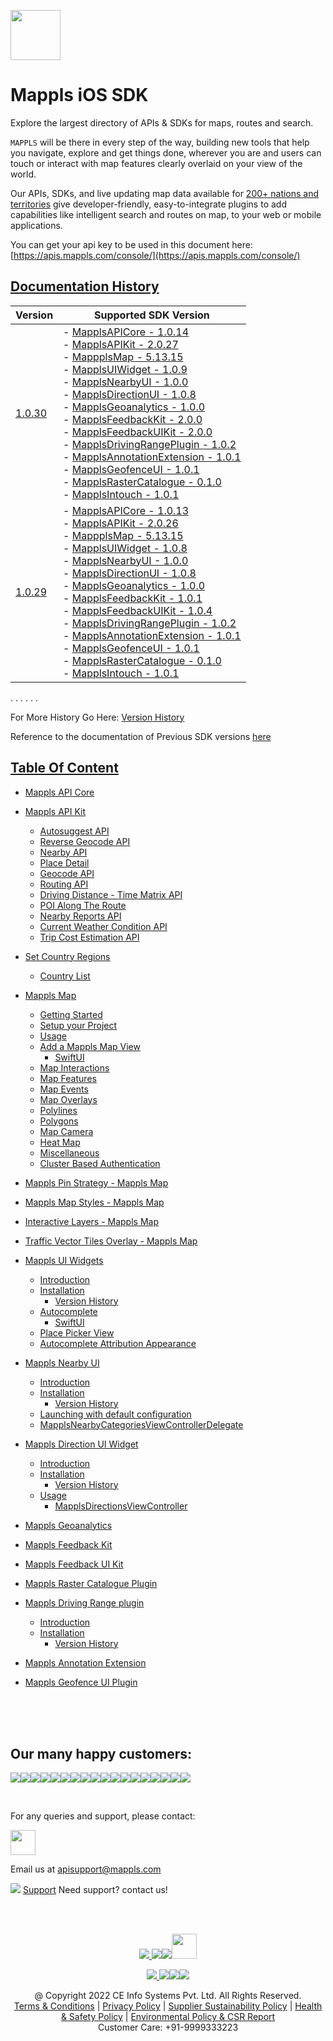 [<img src="https://about.mappls.com/images/mappls-b-logo.svg" height="80"/> </p>](https://www.mapmyindia.com/api)

# Mappls iOS SDK
Explore the largest directory of APIs & SDKs for maps, routes and search.

`MAPPLS` will be there in every step of the way, building new tools that help you navigate, explore and get things done, wherever you are and users can touch or interact with map features clearly overlaid on your view of the world.

Our APIs, SDKs, and live updating map data available for [200+ nations and territories](https://github.com/MapmyIndia/mapmyindia-rest-api/blob/master/docs/countryISO.md) give developer-friendly, easy-to-integrate plugins to add capabilities like intelligent
search and routes on map, to your web or mobile applications.

You can get your api key to be used in this document here: [https://apis.mappls.com/console/](https://apis.mappls.com/console/)

## [Documentation History](#Documentation-History)

| Version | Supported SDK Version |
| ------- | --------------------- |
| [1.0.30](README.md) | - [MapplsAPICore - 1.0.14](MapplsAPICore.md) <br/> - [MapplsAPIKit - 2.0.27](MapplsAPIKit.md) <br/> - [MappplsMap - 5.13.15](MapplsMap.md#Vector-iOS-Map) <br/> - [MapplsUIWidget - 1.0.9](MapplsUIWidgets.md) <br/> - [MapplsNearbyUI - 1.0.0](MapplsNearbyUI.md) <br/> - [MapplsDirectionUI - 1.0.8](MapplsDirectionUI.md) <br/> - [MapplsGeoanalytics - 1.0.0](MapplsGeoanalytics.md) <br/> - [MapplsFeedbackKit - 2.0.0](MapplsFeedbackKit.md) <br/> - [MapplsFeedbackUIKit - 2.0.0](MapplsFeedbackUIKit.md) <br/> - [MapplsDrivingRangePlugin - 1.0.2](MapplsDrivingRangePlugin.md) <br/> - [MapplsAnnotationExtension - 1.0.1](MapplsAnnotationExtension.md) <br/> - [MapplsGeofenceUI - 1.0.1](MapplsGeofenceUI.md) <br/> - [MapplsRasterCatalogue - 0.1.0](RasterCatalouge.md) <br/> - [MapplsIntouch - 1.0.1](MapplsIntouch.md)|
| [1.0.29](./docs/v1.0.29/README.md) | - [MapplsAPICore - 1.0.13](./docs/v1.0.29/MapplsAPICore.md) <br/> - [MapplsAPIKit - 2.0.26](./docs/v1.0.29/MapplsAPIKit.md) <br/> - [MappplsMap - 5.13.15](./docs/v1.0.29/MapplsMap.md#Vector-iOS-Map) <br/> - [MapplsUIWidget - 1.0.8](./docs/v1.0.29/MapplsUIWidgets.md) <br/> - [MapplsNearbyUI - 1.0.0](./docs/v1.0.29/MapplsNearbyUI.md) <br/> - [MapplsDirectionUI - 1.0.8](./docs/v1.0.29/MapplsDirectionUI.md) <br/> - [MapplsGeoanalytics - 1.0.0](./docs/v1.0.29/MapplsGeoanalytics.md) <br/> - [MapplsFeedbackKit - 1.0.1](./docs/v1.0.29/MapplsFeedbackKit.md) <br/> - [MapplsFeedbackUIKit - 1.0.4](./docs/v1.0.29/MapplsFeedbackUIKit.md) <br/> - [MapplsDrivingRangePlugin - 1.0.2](./docs/v1.0.29/MapplsDrivingRangePlugin.md) <br/> - [MapplsAnnotationExtension - 1.0.1](./docs/v1.0.29/MapplsAnnotationExtension.md) <br/> - [MapplsGeofenceUI - 1.0.1](./docs/v1.0.29/MapplsGeofenceUI.md) <br/> - [MapplsRasterCatalogue - 0.1.0](./docs/v1.0.29/RasterCatalouge.md) <br/> - [MapplsIntouch - 1.0.1](./docs/v1.0.29/MapplsIntouch.md)|
. . . . . .

For More History Go Here: [Version History](../../Version-History.md)

Reference to the documentation of Previous SDK versions [here](https://github.com/mappls-api/mapmyindia-maps-vectorSDK-iOS)

## [Table Of Content](#Table-Of-Content)
- [Mappls API Core](MapplsAPICore.md)[](#Mappls-API-Core)

- [Mappls API Kit](MapplsAPIKit.md)
    * [Autosuggest API](MapplsAPIKit.md#Autosuggest-API)
    * [Reverse Geocode API](MapplsAPIKit.md#Reverse-Geocoding-API)
    * [Nearby API](MapplsAPIKit.md#Nearby-API)
    * [Place Detail](MapplsAPIKit.md#Place-Detail)
    * [Geocode API](MapplsAPIKit.md#Geocoding-API)
    * [Routing API](MapplsAPIKit.md#Routing-API)
    * [Driving Distance - Time Matrix API](MapplsAPIKit.md#Driving-Distance-Time-Matrix-API)
    * [POI Along The Route](MapplsAPIKit.md#POI-Along-The-Route-API)
    * [Nearby Reports API](MapplsAPIKit.md#Nearby-Reports-API)
    * [Current Weather Condition API](MapplsAPIKit.md#Current-Weather-Condition-API)
    * [Trip Cost Estimation API](MapplsAPIKit.md#Trip-Cost-Estimation-API)

- [Set Country Regions](Regions.md)
    - [Country List](https://github.com/mappls-api/mapmyindia-rest-api/blob/master/docs/countryISO.md)

- [Mappls Map](MapplsMap.md#Vector-iOS-Map)
    * [Getting Started](MapplsMap.md#Getting-Started)
    * [Setup your Project](MapplsMap.md#Setup-your-Project)
    * [Usage](MapplsMap.md#Usage)    
    * [Add a Mappls Map View](MapplsMap.md#Add-a-Mappls-Map-View)
        * [SwiftUI](MapplsMap.md#SwiftUI)
    * [Map Interactions](MapplsMap.md#Map-Interactions)
    * [Map Features](MapplsMap.md#Map-Features)
    * [Map Events](MapplsMap.md#Map-Events)
    * [Map Overlays](MapplsMap.md#Map-Overlays)
    * [Polylines](MapplsMap.md#Polylines)
    * [Polygons](MapplsMap.md#Polygons)
    * [Map Camera](MapplsMap.md#Map-Camera)
    * [Heat Map](MapplsHeatMap.md)
    * [Miscellaneous](MapplsMap.md#Miscellaneous)
    * [Cluster Based Authentication](MapplsMap.md#Cluster-Based-Authentication)

- [Mappls Pin Strategy - Mappls Map](MapplsPinStrategy.md)

- [Mappls Map Styles - Mappls Map](MapplsMapStyle.md)

- [Interactive Layers - Mappls Map](InteractiveLayers.md)

- [Traffic Vector Tiles Overlay - Mappls Map](MapplsTrafficVectorTileOverlay.md)

- [Mappls UI Widgets](MapplsUIWidgets.md)
    - [Introduction](MapplsUIWidgets.md#Introduction)
    - [Installation](MapplsUIWidgets.md#Installation)
        - [Version History](MapplsUIWidgets.md#Version-History)
    - [Autocomplete](MapplsUIWidgets.md#Autocomplete)
        - [SwiftUI](MapplsUIWidgets.md#SwiftUI-Full-Screen-Control)
    - [Place Picker View](MapplsUIWidgets.md#Place-Picker-View)
    - [Autocomplete Attribution Appearance](MapplsUIWidgets.md#Autocomplete-Attribution-Appearance)

- [Mappls Nearby UI](MapplsNearbyUI.md)
    - [Introduction](MapplsNearbyUI.md#Introduction)
    - [Installation](MapplsNearbyUI.md#Installation)
        - [Version History](MapplsNearbyUI.md#Version-History)
    - [Launching with default configuration](MapplsNearbyUI.md#Launching-with-default-configuration)
    - [MapplsNearbyCategoriesViewControllerDelegate](MapplsNearbyUI.md#MapplsNearbyCategoriesViewControllerDelegate)

- [Mappls Direction UI Widget](MapplsDirectionUI.md)
    - [Introduction](MapplsDirectionUI.md#Introduction)
    - [Installation](MapplsDirectionUI.md#Installation)
        - [Version History](MapplsDirectionUI.md#Version-History)
    - [Usage](MapplsDirectionUI.md#Usage)
        - [MapplsDirectionsViewController](MapplsDirectionUI.md#MapplsDirectionsViewController)

- [Mappls Geoanalytics](MapplsGeoanalytics.md)

- [Mappls Feedback Kit](MapplsFeedbackKit.md)

- [Mappls Feedback UI Kit](MapplsFeedbackUIKit.md)

- [Mappls Raster Catalogue Plugin](RasterCatalouge.md)

- [Mappls Driving Range plugin](MapplsDrivingRangePlugin.md)
  - [Introduction](MapplsDrivingRangePlugin.md#Introduction)
  - [Installation](MapplsDrivingRangePlugin.md#Installation)
      - [Version History](MapplsDrivingRangePlugin.md#Version-History)

- [Mappls Annotation Extension](MapplsAnnotationExtension.md)

- [Mappls Geofence UI Plugin](MapplsGeofenceUI.md)

<br><br><br>

## Our many happy customers:

![](https://www.mapmyindia.com/api/img/logos1/PhonePe.png)![](https://www.mapmyindia.com/api/img/logos1/Arya-Omnitalk.png)![](https://www.mapmyindia.com/api/img/logos1/delhivery.png)![](https://www.mapmyindia.com/api/img/logos1/hdfc.png)![](https://www.mapmyindia.com/api/img/logos1/TVS.png)![](https://www.mapmyindia.com/api/img/logos1/Paytm.png)![](https://www.mapmyindia.com/api/img/logos1/FastTrackz.png)![](https://www.mapmyindia.com/api/img/logos1/ICICI-Pru.png)![](https://www.mapmyindia.com/api/img/logos1/LeanBox.png)![](https://www.mapmyindia.com/api/img/logos1/MFS.png)![](https://www.mapmyindia.com/api/img/logos1/TTSL.png)![](https://www.mapmyindia.com/api/img/logos1/Novire.png)![](https://www.mapmyindia.com/api/img/logos1/OLX.png)![](https://www.mapmyindia.com/api/img/logos1/sun-telematics.png)![](https://www.mapmyindia.com/api/img/logos1/Sensel.png)![](https://www.mapmyindia.com/api/img/logos1/TATA-MOTORS.png)![](https://www.mapmyindia.com/api/img/logos1/Wipro.png)![](https://www.mapmyindia.com/api/img/logos1/Xamarin.png)

<br>

For any queries and support, please contact:

[<img src="https://about.mappls.com/images/mappls-b-logo.svg" height="40"/> </p>](https://about.mappls.com/api/)

Email us at [apisupport@mappls.com](mailto:apisupport@mappls.com)

![](https://www.mapmyindia.com/api/img/icons/support.png)
[Support](https://about.mappls.com/contact/)
Need support? contact us!

<br></br>

[<p align="center"> <img src="https://www.mapmyindia.com/api/img/icons/stack-overflow.png"/> ](https://stackoverflow.com/questions/tagged/mappls-api)[![](https://www.mapmyindia.com/api/img/icons/blog.png)](https://about.mappls.com/blog/)[![](https://www.mapmyindia.com/api/img/icons/gethub.png)](https://github.com/mappls-api)[<img src="https://mmi-api-team.s3.ap-south-1.amazonaws.com/API-Team/npm-logo.one-third%5B1%5D.png" height="40"/> </p>](https://www.npmjs.com/org/mapmyindia) 

[<p align="center"> <img src="https://www.mapmyindia.com/june-newsletter/icon4.png"/> ](https://www.facebook.com/Mapplsofficial)[![](https://www.mapmyindia.com/june-newsletter/icon2.png)](https://twitter.com/mappls)[![](https://www.mapmyindia.com/newsletter/2017/aug/llinkedin.png)](https://www.linkedin.com/company/mappls/)[![](https://www.mapmyindia.com/june-newsletter/icon3.png)](https://www.youtube.com/channel/UCAWvWsh-dZLLeUU7_J9HiOA)

<div align="center">@ Copyright 2022 CE Info Systems Pvt. Ltd. All Rights Reserved.</div>

<div align="center"> <a href="https://about.mappls.com/api/terms-&-conditions">Terms & Conditions</a> | <a href="https://www.mappls.com/about/privacy-policy">Privacy Policy</a> | <a href="https://www.mappls.com/pdf/mappls-sustainability-policy-healt-labour-rules-supplir-sustainability.pdf">Supplier Sustainability Policy</a> | <a href="https://www.mappls.com/pdf/Health-Safety-Management.pdf">Health & Safety Policy</a> | <a href="https://www.mappls.com/pdf/Environment-Sustainability-Policy-CSR-Report.pdf">Environmental Policy & CSR Report</a>

<div align="center">Customer Care: +91-9999333223</div>
